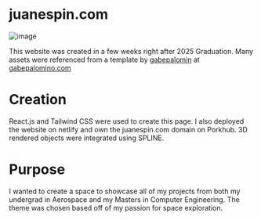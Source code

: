 # juanespin.com

![image](https://github.com/Juanespinoza007/juanportfolio/juanportfolio/src/assets/juanespinPhoto.png)

This website was created in a few weeks right after 2025 Graduation.
Many assets were referenced from a template by [gabepalomin](https://github.com/gabepalomin) at
[gabepalomino.com](https://gabepalomino.com/#home)

# Creation
React.js and Tailwind CSS were used to create this page. I also deployed
the website on netlify and own the juanespin.com domain on Porkhub.
3D rendered objects were integrated using SPLINE.

# Purpose
I wanted to create a space to showcase all of my projects from both my undergrad in Aerospace and my Masters in Computer Engineering. The theme was chosen based off of my passion for space exploration.


